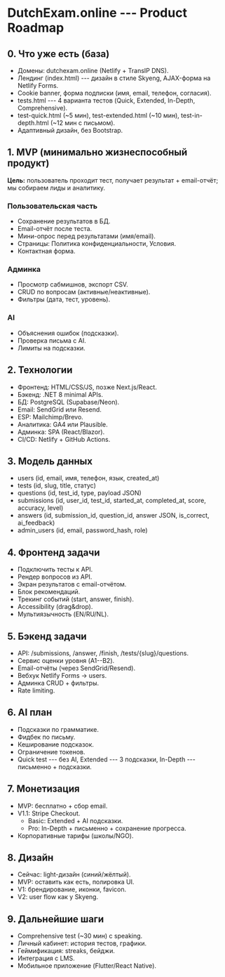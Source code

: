 # DutchExam.online --- Product Roadmap

## 0. Что уже есть (база)

-   Домены: dutchexam.online (Netlify + TransIP DNS).
-   Лендинг (index.html) --- дизайн в стиле Skyeng, AJAX-форма на
    Netlify Forms.
-   Cookie banner, форма подписки (имя, email, телефон, согласия).
-   tests.html --- 4 варианта тестов (Quick, Extended, In-Depth,
    Comprehensive).
-   test-quick.html (\~5 мин), test-extended.html (\~10 мин),
    test-in-depth.html (\~12 мин с письмом).
-   Адаптивный дизайн, без Bootstrap.

## 1. MVP (минимально жизнеспособный продукт)

**Цель:** пользователь проходит тест, получает результат + email-отчёт;
мы собираем лиды и аналитику.

### Пользовательская часть

-   Сохранение результатов в БД.
-   Email-отчёт после теста.
-   Мини-опрос перед результатами (имя/email).
-   Страницы: Политика конфиденциальности, Условия.
-   Контактная форма.

### Админка

-   Просмотр сабмишнов, экспорт CSV.
-   CRUD по вопросам (активные/неактивные).
-   Фильтры (дата, тест, уровень).

### AI

-   Объяснения ошибок (подсказки).
-   Проверка письма с AI.
-   Лимиты на подсказки.

## 2. Технологии

-   Фронтенд: HTML/CSS/JS, позже Next.js/React.
-   Бэкенд: .NET 8 minimal APIs.
-   БД: PostgreSQL (Supabase/Neon).
-   Email: SendGrid или Resend.
-   ESP: Mailchimp/Brevo.
-   Аналитика: GA4 или Plausible.
-   Админка: SPA (React/Blazor).
-   CI/CD: Netlify + GitHub Actions.

## 3. Модель данных

-   users (id, email, имя, телефон, язык, created_at)
-   tests (id, slug, title, статус)
-   questions (id, test_id, type, payload JSON)
-   submissions (id, user_id, test_id, started_at, completed_at, score,
    accuracy, level)
-   answers (id, submission_id, question_id, answer JSON, is_correct,
    ai_feedback)
-   admin_users (id, email, password_hash, role)

## 4. Фронтенд задачи

-   Подключить тесты к API.
-   Рендер вопросов из API.
-   Экран результатов с email-отчётом.
-   Блок рекомендаций.
-   Трекинг событий (start, answer, finish).
-   Accessibility (drag&drop).
-   Мультиязычность (EN/RU/NL).

## 5. Бэкенд задачи

-   API: /submissions, /answer, /finish, /tests/{slug}/questions.
-   Сервис оценки уровня (A1--B2).
-   Email-отчёты (через SendGrid/Resend).
-   Вебхук Netlify Forms → users.
-   Админка CRUD + фильтры.
-   Rate limiting.

## 6. AI план

-   Подсказки по грамматике.
-   Фидбек по письму.
-   Кеширование подсказок.
-   Ограничение токенов.
-   Quick test --- без AI, Extended --- 3 подсказки, In-Depth ---
    письменно + подсказки.

## 7. Монетизация

-   MVP: бесплатно + сбор email.
-   V1.1: Stripe Checkout.
    -   Basic: Extended + AI подсказки.
    -   Pro: In-Depth + письменно + сохранение прогресса.
-   Корпоративные тарифы (школы/NGO).

## 8. Дизайн

-   Сейчас: light-дизайн (синий/жёлтый).
-   MVP: оставить как есть, полировка UI.
-   V1: брендирование, иконки, favicon.
-   V2: user flow как у Skyeng.

## 9. Дальнейшие шаги

-   Comprehensive test (\~30 мин) с speaking.
-   Личный кабинет: история тестов, графики.
-   Геймификация: streaks, бейджи.
-   Интеграция с LMS.
-   Мобильное приложение (Flutter/React Native).
